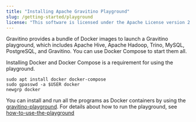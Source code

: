 ```yaml
---
title: "Installing Apache Gravitino Playground"
slug: /getting-started/playground
license: "This software is licensed under the Apache License version 2."
---
```


Gravitino provides a bundle of Docker images to launch a Gravitino playground,
which includes Apache Hive, Apache Hadoop, Trino, MySQL, PostgreSQL, and Gravitino.
You can use Docker Compose to start them all.

Installing Docker and Docker Compose is a requirement for using the playground. 

```shell
sudo apt install docker docker-compose
sudo gpasswd -a $USER docker
newgrp docker
```

You can install and run all the programs as Docker containers by using the
[gravitino-playground](https://github.com/apache/gravitino-playground).
For details about how to run the playground, see
[how-to-use-the-playground](../how-to-use-the-playground.md)

